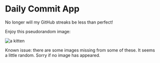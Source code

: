 Daily Commit App
================
No longer will my GitHub streaks be less than perfect!

Enjoy this pseudorandom image:

![a kitten](http://placekitten.com/100/500 "a kitten")

Known issue: there are some images missing from some of these. It seems a little random. Sorry if no image has appeared.